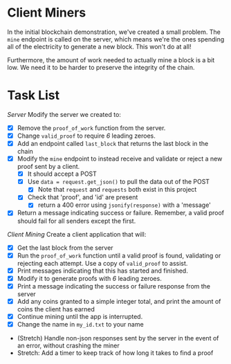 # Client Miners

In the initial blockchain demonstration, we've created a small problem.  The `mine` endpoint is called on the server, which means we're the ones spending all of the electricity to generate a new block.  This won't do at all!

Furthermore, the amount of work needed to actually mine a block is a bit low.  We need it to be harder to preserve the integrity of the chain.


# Task List

*Server*
Modify the server we created to:
* [X] Remove the `proof_of_work` function from the server.
* [X] Change `valid_proof` to require *6* leading zeroes.
* [X] Add an endpoint called `last_block` that returns the last block in the chain
* [X] Modify the `mine` endpoint to instead receive and validate or reject a new proof sent by a client.
    * [X] It should accept a POST
    * [X] Use `data = request.get_json()` to pull the data out of the POST
        * [X] Note that `request` and `requests` both exist in this project
    * [X] Check that 'proof', and 'id' are present
        * [X] return a 400 error using `jsonify(response)` with a 'message'
* [X] Return a message indicating success or failure.  Remember, a valid proof should fail for all senders except the first.

*Client Mining*
Create a client application that will:
* [X] Get the last block from the server
* [X] Run the `proof_of_work` function until a valid proof is found, validating or rejecting each attempt.  Use a copy of `valid_proof` to assist.
* [X] Print messages indicating that this has started and finished.
* [X] Modify it to generate proofs with *6* leading zeroes.
* [X] Print a message indicating the success or failure response from the server
* [X] Add any coins granted to a simple integer total, and print the amount of coins the client has earned
* [X] Continue mining until the app is interrupted.
* [X] Change the name in `my_id.txt` to your name
* (Stretch) Handle non-json responses sent by the server in the event of an error, without crashing the miner
* Stretch: Add a timer to keep track of how long it takes to find a proof


